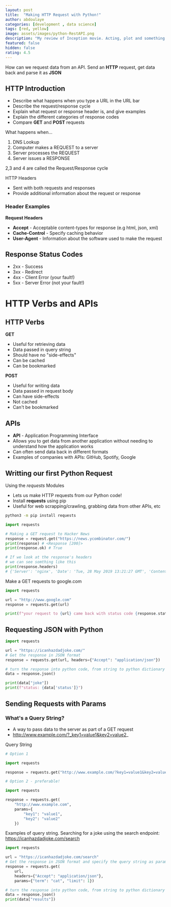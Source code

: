 ```yaml
---
layout: post
title:  "Making HTTP Request with Python!"
author: abdoulaye
categories: [development , data science]
tags: [red, yellow]
image: assets/images/python-RestAPI.png
description: "My review of Inception movie. Acting, plot and something else in this short description."
featured: false
hidden: false
rating: 4.5
---
```

How can we request data from an API.
Send an **HTTP** request, get data back and parse it as **JSON**

## HTTP Introduction 
- Describe what happens when you type a URL in the URL bar
- Describe the request/response cycle
- Explain what request or response header is, and give examples
- Explain the different categories of response codes
- Compare **GET** and **POST** requests
 
What happens when...
1. DNS Lookup
2. Computer makes a REQUEST to a server
3. Server processes the REQUEST
4. Server issues a RESPONSE

2,3 and 4 are called the Request/Response cycle

HTTP Headers 

- Sent with both requests and responses
- Provide additional information about the request or response

### Header Examples
**Request Headers**
- **Accept** - Acceptable content-types for response (e.g html, json, xml)
- **Cache-Control** - Specify caching behavior 
- **User-Agent** - Information about the software used to 
make the request


## Response Status Codes
- 2xx - Success
- 3xx - Redirect
- 4xx - Client Error (your fault!)
- 5xx - Server Error (not your fault!)


# HTTP Verbs and APIs

## HTTP Verbs

**GET**
- Useful for retrieving data
- Data passed in query string
- Should have no "side-effects"
- Can be cached
- Can be bookmarked

**POST**
- Useful for writing data
- Data passed in request body 
- Can have side-effects
- Not cached
- Can't be bookmarked


## APIs
- **API**   - Application Programming Interface
- Allows you to get data from another application without
needing to understand how the application works
- Can often send data back in different formats
- Examples of companies with APIs: GitHub, Spotify, Google


## Writting our first Python Request

Using the _requests_ Modules

- Lets us make HTTP requests from our Python code!
- Install **requests** using pip 
- Useful for web scrapping/crawling, grabbing data from other APIs, etc

```bash
python3 -m pip install requests
```

```python
import requests

# Making a GET request to Hacker News
response = request.get("https://news.ycombinator.com/")
print(response) # <Response [200]>
print(response.ok) # True

# If we look at the response's headers
# we can see somthing like this
print(response.headers)
# {'Server': 'nginx', 'Date': 'Tue, 28 May 2019 13:21:27 GMT', 'Content-Type': 'text/html; charset=utf-8', 'Transfer-Encoding': 'chunked', 'Connection': 'keep-alive', 'Vary': 'Accept-Encoding', 'Cache-Control': 'private; max-age=0', 'X-Frame-Options': 'DENY', 'X-Content-Type-Options': 'nosniff', 'X-XSS-Protection': '1; mode=block', 'Referrer-Policy': 'origin', 'Strict-Transport-Security': 'max-age=31556900', 'Content-Security-Policy': "default-src 'self'; script-src 'self' 'unsafe-inline' https://www.google.com/recaptcha/ https://www.gstatic.com/recaptcha/ https://cdnjs.cloudflare.com/; frame-src 'self' https://www.google.com/recaptcha/; style-src 'self' 'unsafe-inline'", 'Content-Encoding': 'gzip'}
```

Make a GET requests to google.com

```python 
import requests

url = "http://www.google.com"
response = requests.get(url)

print(f"your request to {url} came back with status code {response.status_code}")
```

## Requesting JSON with Python 

```python
import requests

url = "https://icanhazdadjoke.com/"
# Get the response in JSON format
response = requests.get(url, headers={"Accept": "application/json"})

# turn the response into python code, from string to python dictionary
data = response.json()

print(data["joke"])
print(f"status: {data['status']}")
```

## Sending Requests with Params

### What's a Query String?

- A way to pass data to the server as part of a GET request
- http://www.example.com/?_key1=value1&key2=value2_


Query String 

```python 
# Option 1

import requests

response = requests.get("http://www.example.com/?key1=value1&key2=value2")
```
```python 
# Option 2 - preferable!

import requests

response = requests.get(
    "http://www.example.com",
    params={
        "key1": "value1",
        "key2": "value2"
    })
```
Examples of query string.
Searching for a joke using the search endpoint: https://icanhazdadjoke.com/search

```python
import requests

url = "https://icanhazdadjoke.com/search"
# Get the response in JSON format and specify the query string as params
response = requests.get(
    url, 
    headers={"Accept": "application/json"},
    params={"term": "cat", "limit": 1})

# turn the response into python code, from string to python dictionary
data = response.json()
print(data["results"])
```



